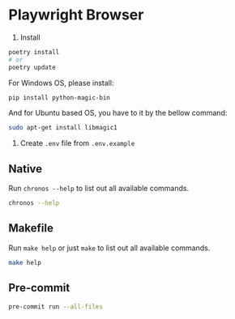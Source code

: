 # Playwright Browser

1. Install

```sh
poetry install
# or
poetry update
```

For Windows OS, please install:

```sh
pip install python-magic-bin
```

And for Ubuntu based OS, you have to it by the bellow command:

```sh
sudo apt-get install libmagic1
```

1. Create `.env` file from `.env.example`

## Native

Run `chronos --help` to list out all available commands.

```sh
chronos --help
```

## Makefile

Run `make help` or just `make` to list out all available commands.

```sh
make help
```

## Pre-commit

```sh
pre-commit run --all-files
```
